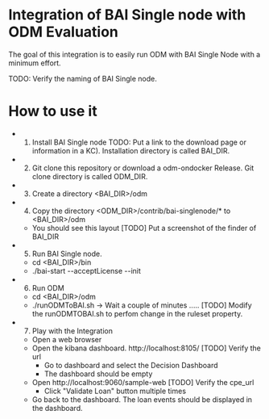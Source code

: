 # Integration of BAI Single node with ODM Evaluation

The goal of this integration is to easily run ODM with BAI Single Node with a minimum effort.

TODO: Verify the naming of BAI Single node.

# How to use it
  - 1. Install BAI Single node TODO: Put a link to the download page or information in a KC). Installation directory is called BAI_DIR.
  - 2. Git clone this repository or download a odm-ondocker Release. Git clone directory is called ODM_DIR.
  - 3. Create a directory <BAI_DIR>/odm
  - 4. Copy the directory <ODM_DIR>/contrib/bai-singlenode/* to <BAI_DIR>/odm
    - You should see this layout
    [TODO] Put a screenshot of the finder of BAI_DIR
  - 5. Run BAI Single node.
      - cd <BAI_DIR>/bin
      - ./bai-start --acceptLicense --init
  - 6. Run ODM
      - cd <BAI_DIR>/odm
      - ./runODMToBAI.sh
      -> Wait a couple of minutes .....
      [TODO] Modify the runODMTOBAI.sh to perfom change in the ruleset property.

  - 7. Play with the Integration
      - Open a web browser
      - Open the kibana dashboard. http://localhost:8105/ [TODO] Verify the url
        - Go to dashboard and select the Decision Dashboard
        - The dashboard should be empty
      - Open http://localhost:9060/sample-web [TODO] Verify the cpe_url
        - Click "Validate Loan" button multiple times
      - Go back to the dashboard. The loan events should be displayed in the dashboard.
